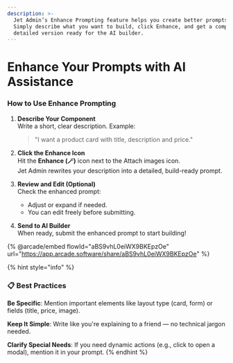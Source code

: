 ```yaml
---
description: >-
  Jet Admin’s Enhance Prompting feature helps you create better prompts, faster.
  Simply describe what you want to build, click Enhance, and get a complete,
  detailed version ready for the AI builder.
---
```


# Enhance Your Prompts with AI Assistance

### How to Use Enhance Prompting

1.  **Describe Your Component**\
    Write a short, clear description. Example:

    > "I want a product card with title, description and price."
2. **Click the Enhance Icon**\
   Hit the **Enhance (🪄)** icon next to the Attach images icon.\
   Jet Admin rewrites your description into a detailed, build-ready prompt.
3. **Review and Edit (Optional)**\
   Check the enhanced prompt:
   * Adjust or expand if needed.
   * You can edit freely before submitting.
4. **Send to AI Builder**\
   When ready, submit the enhanced prompt to start building!

{% @arcade/embed flowId="aBS9vhL0eiWX9BKEpzOe" url="https://app.arcade.software/share/aBS9vhL0eiWX9BKEpzOe" %}

{% hint style="info" %}
### 📋 Best Practices

**Be Specific**: Mention important elements like layout type (card, form) or fields (title, price, image).

**Keep It Simple**: Write like you're explaining to a friend — no technical jargon needed.

**Clarify Special Needs**: If you need dynamic actions (e.g., click to open a modal), mention it in your prompt.
{% endhint %}
